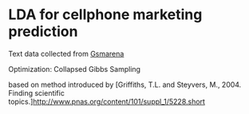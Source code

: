 # LDA for cellphone marketing prediction

Text data collected from [Gsmarena](www.gsmarena.com) 

Optimization: Collapsed Gibbs Sampling

based on method introduced by [Griffiths, T.L. and Steyvers, M., 2004. Finding scientific topics.]http://www.pnas.org/content/101/suppl_1/5228.short
